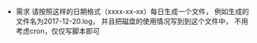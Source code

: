 - 需求
请按照这样的日期格式（xxxx-xx-xx）每日生成一个文件，
例如生成的文件名为2017-12-20.log， 
并且把磁盘的使用情况写到到这个文件中，
不用考虑cron，仅仅写脚本即可

